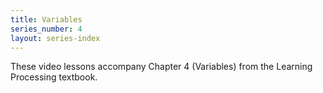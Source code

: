 ```yaml
---
title: Variables
series_number: 4
layout: series-index
---
```


These video lessons accompany Chapter 4 (Variables) from the Learning Processing textbook.